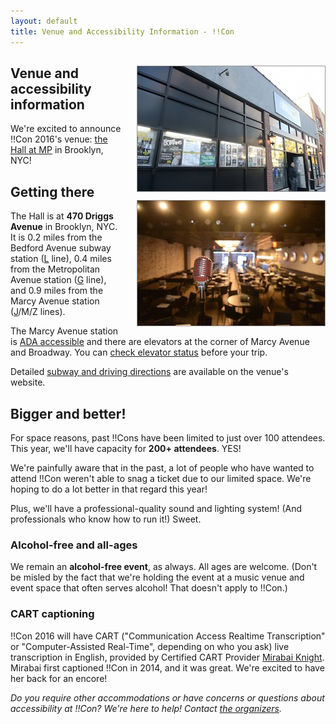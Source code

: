 ```yaml
---
layout: default
title: Venue and Accessibility Information - !!Con
---
```


<section id="main_content">

<div style="float: right">
<img src="images/2016-venue.jpg" style="border:1px solid #999; margin: 0px 0px 10px 24px;" alt="Our 2016 venue: The Hall at MP in Brooklyn, NY" />
<br />
<img src="images/2016-venue-view-from-stage.jpg" style="border:1px solid #999; margin: 0px 0px 10px 24px;" alt="Our 2016 venue: The Hall at MP in Brooklyn, NYC" />
</div>

## Venue and accessibility information

We're excited to announce !!Con 2016's venue:
[the Hall at MP](http://thehallbrooklyn.com/) in Brooklyn, NYC!

## Getting there

The Hall is at **470 Driggs Avenue** in Brooklyn, NYC.  It is 0.2
miles from the Bedford Avenue subway station
([L](http://web.mta.info/nyct/service/lline.htm) line), 0.4 miles from
the Metropolitan Avenue station
([G](http://web.mta.info/nyct/service/gline.htm) line), and 0.9 miles
from the Marcy Avenue station
([J](http://web.mta.info/nyct/service/jline.htm)/M/Z lines).

The Marcy Avenue station is
[ADA accessible](http://web.mta.info/accessibility/stations.htm#brooklyn)
and there are elevators at the corner of Marcy Avenue and Broadway.
You can
[check elevator status](http://advisory.nymta.info/EEoutage/EEOutageReport.aspx?StationID=4C108099-5012-4A56-ACF4-601F32327B10&Station=MARCY%20AV%20STATION%20-%20J/M/Z)
before your trip.

Detailed
[subway and driving directions](http://thehallbrooklyn.com/about/directions/)
are available on the venue's website.

## Bigger and better!

For space reasons, past !!Cons have been limited to just over 100
attendees.  This year, we'll have capacity for **200+ attendees**.
YES!

We're painfully aware that in the past, a lot of people who have
wanted to attend !!Con weren't able to snag a ticket due to our
limited space.  We're hoping to do a lot better in that regard this
year!

Plus, we'll have a professional-quality sound and lighting system!
(And professionals who know how to run it!)  Sweet.

### Alcohol-free and all-ages

We remain an **alcohol-free event**, as always.  All ages are welcome.
(Don't be misled by the fact that we're holding the event at a music
venue and event space that often serves alcohol!  That doesn't apply
to !!Con.)

### CART captioning

!!Con 2016 will have CART ("Communication Access Realtime
Transcription" or "Computer-Assisted Real-Time", depending on who you
ask) live transcription in English, provided by Certified CART
Provider [Mirabai Knight](http://stenoknight.com/).  Mirabai first
captioned !!Con in 2014, and it was great.  We're excited to have her
back for an encore!

_Do you require other accommodations or have concerns or questions
about accessibility at !!Con?  We're here to help!  Contact
[the organizers](index.html#organizers)._

</section>
